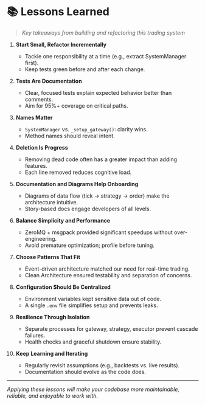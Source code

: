 # 📚 Lessons Learned

> *Key takeaways from building and refactoring this trading system*

1. **Start Small, Refactor Incrementally**
   - Tackle one responsibility at a time (e.g., extract SystemManager first).
   - Keep tests green before and after each change.

2. **Tests Are Documentation**
   - Clear, focused tests explain expected behavior better than comments.
   - Aim for 95%+ coverage on critical paths.

3. **Names Matter**
   - `SystemManager` vs. `_setup_gateway()`: clarity wins.
   - Method names should reveal intent.

4. **Deletion Is Progress**
   - Removing dead code often has a greater impact than adding features.
   - Each line removed reduces cognitive load.

5. **Documentation and Diagrams Help Onboarding**
   - Diagrams of data flow (tick → strategy → order) make the architecture intuitive.
   - Story-based docs engage developers of all levels.

6. **Balance Simplicity and Performance**
   - ZeroMQ + msgpack provided significant speedups without over-engineering.
   - Avoid premature optimization; profile before tuning.

7. **Choose Patterns That Fit**
   - Event-driven architecture matched our need for real-time trading.
   - Clean Architecture ensured testability and separation of concerns.

8. **Configuration Should Be Centralized**
   - Environment variables kept sensitive data out of code.
   - A single `.env` file simplifies setup and prevents leaks.

9. **Resilience Through Isolation**
   - Separate processes for gateway, strategy, executor prevent cascade failures.
   - Health checks and graceful shutdown ensure stability.

10. **Keep Learning and Iterating**
    - Regularly revisit assumptions (e.g., backtests vs. live results).
    - Documentation should evolve as the code does.

---

*Applying these lessons will make your codebase more maintainable, reliable, and enjoyable to work with.* 